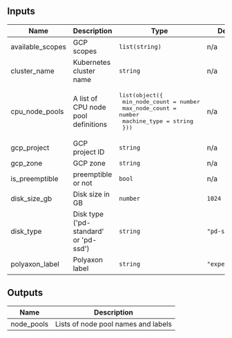 ## Inputs

| Name | Description | Type | Default | Required |
|------|-------------|------|---------|:--------:|
| available\_scopes | GCP scopes | `list(string)` | n/a | yes |
| cluster\_name | Kubernetes cluster name | `string` | n/a | yes |
| cpu\_node\_pools | A list of CPU node pool definitions | <pre>list(object({<br>    min_node_count = number<br>    max_node_count = number<br>    machine_type   = string<br>  }))</pre> | n/a | yes |
| gcp\_project | GCP project ID | `string` | n/a | yes |
| gcp\_zone | GCP zone | `string` | n/a | yes |
| is\_preemptible | preemptible or not | `bool` | n/a | yes |
| disk\_size\_gb | Disk size in GB | `number` | `1024` | no |
| disk\_type | Disk type ('pd-standard' or 'pd-ssd') | `string` | `"pd-standard"` | no |
| polyaxon\_label | Polyaxon label | `string` | `"experiments"` | no |

## Outputs

| Name | Description |
|------|-------------|
| node\_pools | Lists of node pool names and labels |

